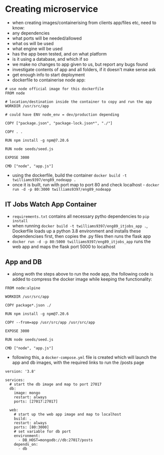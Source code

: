 # Creating microservice
- when creating images/containerising from clients app/files etc, need to know:
- any dependencies
- what ports will be needed/allowed
- what os will be used
- what engine will be used
- has the app been tested, and on what platform
- is it using a database, and which if so
- we make no changes to app given to us, but report any bugs found
- investigate contents of app and all folders, if it doesn't make sense ask
- get enough info to start deployment
- dockerfile to containerise node app:
```
# use node official image for this dockerfile
FROM node

# location/destination inside the container to copy and run the app
WORKDIR	/usr/src/app

# could have ENV node_env = dev/production depending

COPY ["package.json", "package-lock.json*", "./"]

COPY . .

RUN npm install -g npm@7.20.6

RUN node seeds/seed.js

EXPOSE 3000

CMD ["node", "app.js"]
```
- using the dockerfile, build the container `docker build -t twilliams9397/eng89_nodeapp .`
- once it is built, run with port map to port 80 and check localhost - `docker run -d -p 80:3000 twilliams9397/eng89_nodeapp`

## IT Jobs Watch App Container
- `requirements.txt` contains all necessary pytho dependencies to `pip install`
- when running `docker build -t twilliams9397/eng89_itjobs_app .`, Dockerfile loads up a python 3.8 environment and installs these dependencises first, then copies the .py files then runs the flask app
- `docker run -d -p 80:5000 twilliams9397/eng89_itjobs_app` runs the web app and maps the flask port 5000 to localhost 

## App and DB
- along woth the steps above to run the node app, the following code is added to compress the docker image while keeping the functionality:
```
FROM node:alpine

WORKDIR /usr/src/app

COPY package*.json ./

RUN npm install -g npm@7.20.6

COPY --from=app /usr/src/app /usr/src/app

EXPOSE 3000

RUN node seeds/seed.js

CMD ["node", "app.js"]
```
- following this, a `docker-compose.yml` file is created which will launch the app and db images, with the required links to run the /posts page
```
version: '3.8'

services:
  # start the db image and map to port 27017
  db:
    image: mongo
    restart: always
    ports: [27017:27017]

  web:
    # start up the web app image and map to localhost
    build: .
    restart: always
    ports: [80:3000]
    # set variable for db port
    environment:
      - DB_HOST=mongodb://db:27017/posts
    depends_on:
      - db
```